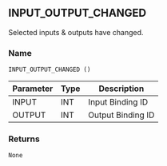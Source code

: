 ## INPUT\_OUTPUT\_CHANGED

Selected inputs & outputs have changed.


### Name

`INPUT_OUTPUT_CHANGED ()`


| Parameter | Type | Description       |
| --------- | ---- | ----------------- |
| INPUT     | INT  | Input Binding ID  |
| OUTPUT    | INT  | Output Binding ID |



### Returns

`None`